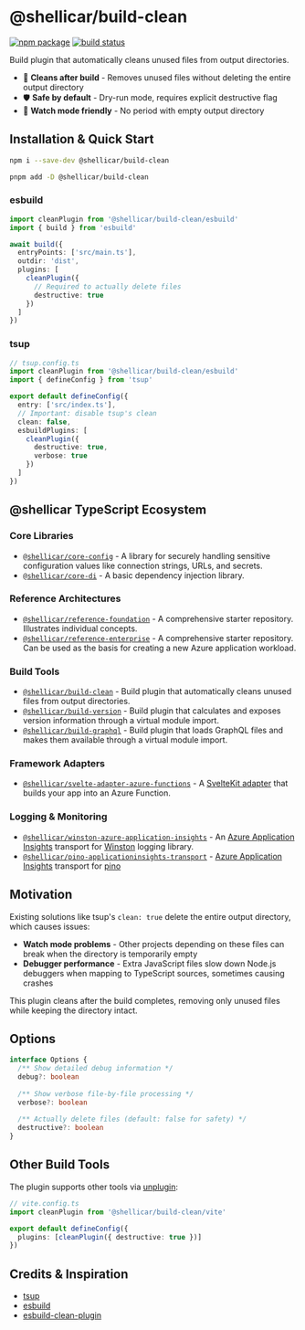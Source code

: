 # @shellicar/build-clean

[![npm package](https://img.shields.io/npm/v/@shellicar/build-clean.svg)](https://npmjs.com/package/@shellicar/build-clean)
[![build status](https://github.com/shellicar/build-clean/actions/workflows/node.js.yml/badge.svg)](https://github.com/shellicar/build-clean/actions/workflows/node.js.yml)

Build plugin that automatically cleans unused files from output directories.

- 🧹 **Cleans after build** - Removes unused files without deleting the entire output directory
- 🛡️ **Safe by default** - Dry-run mode, requires explicit destructive flag  
- 🔧 **Watch mode friendly** - No period with empty output directory

## Installation & Quick Start

```sh
npm i --save-dev @shellicar/build-clean
```

```sh
pnpm add -D @shellicar/build-clean
```

### esbuild

```ts
import cleanPlugin from '@shellicar/build-clean/esbuild'
import { build } from 'esbuild'

await build({
  entryPoints: ['src/main.ts'],
  outdir: 'dist',
  plugins: [
    cleanPlugin({
      // Required to actually delete files
      destructive: true
    })
  ]
})
```

### tsup

```ts
// tsup.config.ts
import cleanPlugin from '@shellicar/build-clean/esbuild'
import { defineConfig } from 'tsup'

export default defineConfig({
  entry: ['src/index.ts'],
  // Important: disable tsup's clean
  clean: false,
  esbuildPlugins: [
    cleanPlugin({
      destructive: true,
      verbose: true
    })
  ]
})
```

<!-- BEGIN_ECOSYSTEM -->

## @shellicar TypeScript Ecosystem

### Core Libraries

- [`@shellicar/core-config`](https://github.com/shellicar/core-config) - A library for securely handling sensitive configuration values like connection strings, URLs, and secrets.
- [`@shellicar/core-di`](https://github.com/shellicar/core-di) - A basic dependency injection library.

### Reference Architectures

- [`@shellicar/reference-foundation`](https://github.com/shellicar/reference-foundation) - A comprehensive starter repository. Illustrates individual concepts.
- [`@shellicar/reference-enterprise`](https://github.com/shellicar/reference-enterprise) - A comprehensive starter repository. Can be used as the basis for creating a new Azure application workload.

### Build Tools

- [`@shellicar/build-clean`](https://github.com/shellicar/build-clean) - Build plugin that automatically cleans unused files from output directories.
- [`@shellicar/build-version`](https://github.com/shellicar/build-version) - Build plugin that calculates and exposes version information through a virtual module import.
- [`@shellicar/build-graphql`](https://github.com/shellicar/build-graphql) - Build plugin that loads GraphQL files and makes them available through a virtual module import.

### Framework Adapters

- [`@shellicar/svelte-adapter-azure-functions`](https://github.com/shellicar/svelte-adapter-azure-functions) - A [SvelteKit adapter](https://kit.svelte.dev/docs/adapters) that builds your app into an Azure Function.

### Logging & Monitoring

- [`@shellicar/winston-azure-application-insights`](https://github.com/shellicar/winston-azure-application-insights) - An [Azure Application Insights](https://azure.microsoft.com/en-us/services/application-insights/) transport for [Winston](https://github.com/winstonjs/winston) logging library.
- [`@shellicar/pino-applicationinsights-transport`](https://github.com/shellicar/pino-applicationinsights-transport) - [Azure Application Insights](https://azure.microsoft.com/en-us/services/application-insights) transport for [pino](https://github.com/pinojs/pino)

<!-- END_ECOSYSTEM -->

## Motivation

Existing solutions like tsup's `clean: true` delete the entire output directory, which causes issues:

- **Watch mode problems** - Other projects depending on these files can break when the directory is temporarily empty
- **Debugger performance** - Extra JavaScript files slow down Node.js debuggers when mapping to TypeScript sources, sometimes causing crashes

This plugin cleans after the build completes, removing only unused files while keeping the directory intact.

## Options

```ts
interface Options {
  /** Show detailed debug information */
  debug?: boolean
  
  /** Show verbose file-by-file processing */
  verbose?: boolean
  
  /** Actually delete files (default: false for safety) */
  destructive?: boolean
}
```

## Other Build Tools

The plugin supports other tools via [unplugin](https://github.com/unjs/unplugin):

```ts
// vite.config.ts
import cleanPlugin from '@shellicar/build-clean/vite'

export default defineConfig({
  plugins: [cleanPlugin({ destructive: true })]
})
```

## Credits & Inspiration

- [tsup](https://github.com/egoist/tsup)
- [esbuild](https://github.com/evanw/esbuild)
- [esbuild-clean-plugin](https://github.com/LinbuduLab/esbuild-plugins/tree/main/packages/esbuild-plugin-clean)
